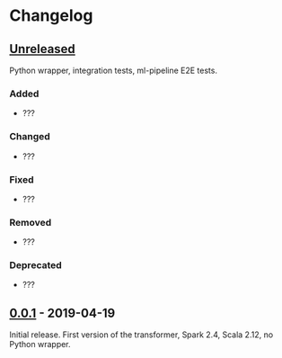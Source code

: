 # Changelog

## [Unreleased]
Python wrapper, integration tests, ml-pipeline E2E tests.

### Added
- ???

### Changed
- ???

### Fixed
- ???

### Removed
- ???

### Deprecated
- ???

## [0.0.1] - 2019-04-19
Initial release.
First version of the transformer, Spark 2.4, Scala 2.12, no Python wrapper.

[Unreleased]: https://github.com/vasnake/spark.ml.SpatialJoinTransformer/compare/v0.0.1...master
[0.0.1]: https://github.com/vasnake/spark.ml.SpatialJoinTransformer/compare/6746be5cb12a031cb97c57eadd26036e92fe1a73...v0.0.1
